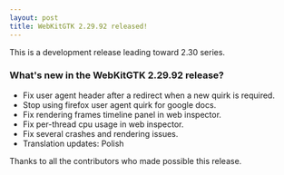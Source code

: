 ```yaml
---
layout: post
title: WebKitGTK 2.29.92 released!
---
```


This is a development release leading toward 2.30 series.

### What's new in the WebKitGTK 2.29.92 release?

 - Fix user agent header after a redirect when a new quirk is required.
 - Stop using firefox user agent quirk for google docs.
 - Fix rendering frames timeline panel in web inspector.
 - Fix per-thread cpu usage in web inspector.
 - Fix several crashes and rendering issues.
 - Translation updates: Polish

Thanks to all the contributors who made possible this release.
